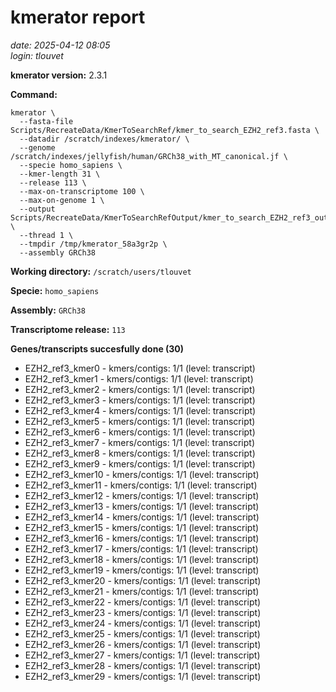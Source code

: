 # kmerator report
*date: 2025-04-12 08:05*  
*login: tlouvet*

**kmerator version:** 2.3.1

**Command:**

```
kmerator \
  --fasta-file Scripts/RecreateData/KmerToSearchRef/kmer_to_search_EZH2_ref3.fasta \
  --datadir /scratch/indexes/kmerator/ \
  --genome /scratch/indexes/jellyfish/human/GRCh38_with_MT_canonical.jf \
  --specie homo_sapiens \
  --kmer-length 31 \
  --release 113 \
  --max-on-transcriptome 100 \
  --max-on-genome 1 \
  --output Scripts/RecreateData/KmerToSearchRefOutput/kmer_to_search_EZH2_ref3_output \
  --thread 1 \
  --tmpdir /tmp/kmerator_58a3gr2p \
  --assembly GRCh38
```

**Working directory:** `/scratch/users/tlouvet`

**Specie:** `homo_sapiens`

**Assembly:** `GRCh38`

**Transcriptome release:** `113`

**Genes/transcripts succesfully done (30)**

- EZH2_ref3_kmer0 - kmers/contigs: 1/1 (level: transcript)
- EZH2_ref3_kmer1 - kmers/contigs: 1/1 (level: transcript)
- EZH2_ref3_kmer2 - kmers/contigs: 1/1 (level: transcript)
- EZH2_ref3_kmer3 - kmers/contigs: 1/1 (level: transcript)
- EZH2_ref3_kmer4 - kmers/contigs: 1/1 (level: transcript)
- EZH2_ref3_kmer5 - kmers/contigs: 1/1 (level: transcript)
- EZH2_ref3_kmer6 - kmers/contigs: 1/1 (level: transcript)
- EZH2_ref3_kmer7 - kmers/contigs: 1/1 (level: transcript)
- EZH2_ref3_kmer8 - kmers/contigs: 1/1 (level: transcript)
- EZH2_ref3_kmer9 - kmers/contigs: 1/1 (level: transcript)
- EZH2_ref3_kmer10 - kmers/contigs: 1/1 (level: transcript)
- EZH2_ref3_kmer11 - kmers/contigs: 1/1 (level: transcript)
- EZH2_ref3_kmer12 - kmers/contigs: 1/1 (level: transcript)
- EZH2_ref3_kmer13 - kmers/contigs: 1/1 (level: transcript)
- EZH2_ref3_kmer14 - kmers/contigs: 1/1 (level: transcript)
- EZH2_ref3_kmer15 - kmers/contigs: 1/1 (level: transcript)
- EZH2_ref3_kmer16 - kmers/contigs: 1/1 (level: transcript)
- EZH2_ref3_kmer17 - kmers/contigs: 1/1 (level: transcript)
- EZH2_ref3_kmer18 - kmers/contigs: 1/1 (level: transcript)
- EZH2_ref3_kmer19 - kmers/contigs: 1/1 (level: transcript)
- EZH2_ref3_kmer20 - kmers/contigs: 1/1 (level: transcript)
- EZH2_ref3_kmer21 - kmers/contigs: 1/1 (level: transcript)
- EZH2_ref3_kmer22 - kmers/contigs: 1/1 (level: transcript)
- EZH2_ref3_kmer23 - kmers/contigs: 1/1 (level: transcript)
- EZH2_ref3_kmer24 - kmers/contigs: 1/1 (level: transcript)
- EZH2_ref3_kmer25 - kmers/contigs: 1/1 (level: transcript)
- EZH2_ref3_kmer26 - kmers/contigs: 1/1 (level: transcript)
- EZH2_ref3_kmer27 - kmers/contigs: 1/1 (level: transcript)
- EZH2_ref3_kmer28 - kmers/contigs: 1/1 (level: transcript)
- EZH2_ref3_kmer29 - kmers/contigs: 1/1 (level: transcript)
